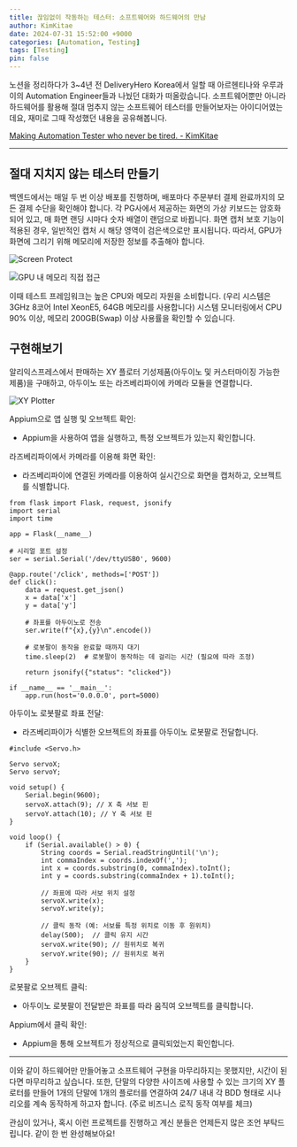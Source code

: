 ```yaml
---
title: 끊임없이 작동하는 테스터: 소프트웨어와 하드웨어의 만남
author: KimKitae
date: 2024-07-31 15:52:00 +9000
categories: [Automation, Testing]
tags: [Testing]
pin: false
---
```


노션을 정리하다가 3~4년 전 DeliveryHero Korea에서 일할 때 아르헨티나와 우루과이의 Automation Engineer들과 나눴던 대화가 떠올랐습니다. 소프트웨어뿐만 아니라 하드웨어를 활용해 절대 멈추지 않는 소프트웨어 테스터를 만들어보자는 아이디어였는데요, 재미로 그때 작성했던 내용을 공유해봅니다.

[Making Automation Tester who never be tired. -  KimKitae](https://kimkitae.notion.site/Making-Automation-Tester-who-never-be-tired-6e6f163cc1564e929909847d2a4716eb)

---

## 절대 지치지 않는 테스터 만들기
백엔드에서는 매일 두 번 이상 배포를 진행하며, 배포마다 주문부터 결제 완료까지의 모든 결제 수단을 확인해야 합니다. 각 PG사에서 제공하는 화면의 가상 키보드는 암호화되어 있고, 매 화면 랜딩 시마다 숫자 배열이 랜덤으로 바뀝니다. 화면 캡처 보호 기능이 적용된 경우, 일반적인 캡처 시 해당 영역이 검은색으로만 표시됩니다. 따라서, GPU가 화면에 그리기 위해 메모리에 저장한 정보를 추출해야 합니다.

![Screen Protect](../../_assets/making-automation-tester-who-never-be-tired/protectscreen.jpg)

![GPU 내 메모리 직접 접근](../../_assets/making-automation-tester-who-never-be-tired/gpucapture.jpg)

이때 테스트 프레임워크는 높은 CPU와 메모리 자원을 소비합니다. (우리 시스템은 3GHz 8코어 Intel XeonE5, 64GB 메모리를 사용합니다) 시스템 모니터링에서 CPU 90% 이상, 메모리 200GB(Swap) 이상 사용률을 확인할 수 있습니다.

## 구현해보기
알리익스프레스에서 판매하는 XY 플로터 기성제품(아두이노 및 커스터마이징 가능한 제품)을 구매하고, 아두이노 또는 라즈베리파이에 카메라 모듈을 연결합니다.

![XY Plotter](../../_assets/making-automation-tester-who-never-be-tired/xyplotter.png)


Appium으로 앱 실행 및 오브젝트 확인:
- Appium을 사용하여 앱을 실행하고, 특정 오브젝트가 있는지 확인합니다.

라즈베리파이에서 카메라를 이용해 화면 확인:
- 라즈베리파이에 연결된 카메라를 이용하여 실시간으로 화면을 캡처하고, 오브젝트를 식별합니다.

```# flask_server.py
from flask import Flask, request, jsonify
import serial
import time

app = Flask(__name__)

# 시리얼 포트 설정
ser = serial.Serial('/dev/ttyUSB0', 9600)

@app.route('/click', methods=['POST'])
def click():
    data = request.get_json()
    x = data['x']
    y = data['y']
    
    # 좌표를 아두이노로 전송
    ser.write(f"{x},{y}\n".encode())
    
    # 로봇팔이 동작을 완료할 때까지 대기
    time.sleep(2)  # 로봇팔이 동작하는 데 걸리는 시간 (필요에 따라 조정)
    
    return jsonify({"status": "clicked"})

if __name__ == '__main__':
    app.run(host='0.0.0.0', port=5000)
```

아두이노 로봇팔로 좌표 전달:
- 라즈베리파이가 식별한 오브젝트의 좌표를 아두이노 로봇팔로 전달합니다.
```
#include <Servo.h>

Servo servoX;
Servo servoY;

void setup() {
    Serial.begin(9600);
    servoX.attach(9); // X 축 서보 핀
    servoY.attach(10); // Y 축 서보 핀
}

void loop() {
    if (Serial.available() > 0) {
        String coords = Serial.readStringUntil('\n');
        int commaIndex = coords.indexOf(',');
        int x = coords.substring(0, commaIndex).toInt();
        int y = coords.substring(commaIndex + 1).toInt();

        // 좌표에 따라 서보 위치 설정
        servoX.write(x);
        servoY.write(y);

        // 클릭 동작 (예: 서보를 특정 위치로 이동 후 원위치)
        delay(500);  // 클릭 유지 시간
        servoX.write(90); // 원위치로 복귀
        servoY.write(90); // 원위치로 복귀
    }
}

```

로봇팔로 오브젝트 클릭:
- 아두이노 로봇팔이 전달받은 좌표를 따라 움직여 오브젝트를 클릭합니다.

Appium에서 클릭 확인:
- Appium을 통해 오브젝트가 정상적으로 클릭되었는지 확인합니다.

---

이와 같이 하드웨어만 만들어놓고 소프트웨어 구현을 마무리하지는 못했지만, 시간이 된다면 마무리하고 싶습니다. 또한, 단말의 다양한 사이즈에 사용할 수 있는 크기의 XY 플로터를 만들어 1개의 단말에 1개의 플로터를 연결하여 24/7 내내 각 BDD 형태로 시나리오를 계속 동작하게 하고자 합니다. (주로 비즈니스 로직 동작 여부를 체크)

관심이 있거나, 혹시 이런 프로젝트를 진행하고 계신 분들은 언제든지 많은 조언 부탁드립니다. 같이 한 번 완성해보아요!